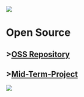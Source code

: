 <img src="https://capsule-render.vercel.app/api?type=wave&color=auto&height=300&section=header&text=CHOI JAESEOK%20Studying&fontSize=90" />


# Open Source
## >[OSS Repository](https://github.com/Nacsz/OSS_Practice)
## >[Mid-Term-Project](https://github.com/Nacsz/Mid-Term-Project)

<!--
**Nacsz/Nacsz** is a ✨ _special_ ✨ repository because its `README.md` (this file) appears on your GitHub profile.

Here are some ideas to get you started:

- 🔭 I’m currently working on ...
- 🌱 I’m currently learning ...
- 👯 I’m looking to collaborate on ...
- 🤔 I’m looking for help with ...
- 💬 Ask me about ...
- 📫 How to reach me: ...
- 😄 Pronouns: ...
- ⚡ Fun fact: ...
-->
<a href="https://github.com/devxb/gitanimals">
    <img src = "https://render.gitanimals.org/farms/{nacsz}"/>
</a>

